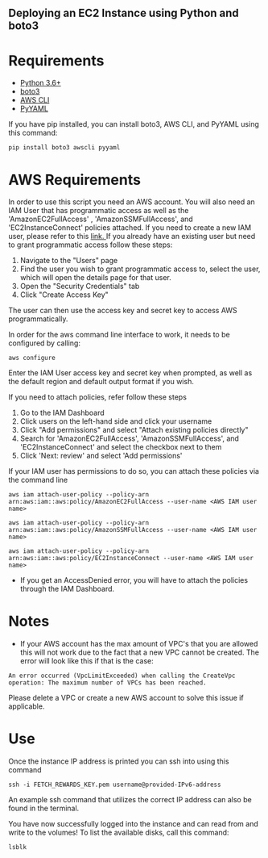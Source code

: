 ## Deploying an EC2 Instance using Python and boto3
# Requirements
* [Python 3.6+](https://www.python.org/downloads/)
* [boto3](https://boto3.amazonaws.com/v1/documentation/api/latest/guide/quickstart.html)
* [AWS CLI](https://docs.aws.amazon.com/cli/latest/userguide/install-cliv2.html)
* [PyYAML](https://pyyaml.org/wiki/PyYAMLDocumentation)

If you have pip installed, you can install boto3, AWS CLI, and PyYAML using this command:
```python3
pip install boto3 awscli pyyaml
```

# AWS Requirements
In order to use this script you need an AWS account. You will also need an IAM User that has programmatic access as well as the 'AmazonEC2FullAccess' , 'AmazonSSMFullAccess', and 'EC2InstanceConnect' policies attached. If you need to create a new IAM user, please refer to this [link. ](https://docs.aws.amazon.com/IAM/latest/UserGuide/id_users_create.html)If you already have an existing user but need to grant programmatic access follow these steps:

1. Navigate to the "Users" page
2. Find the user you wish to grant programmatic access to, select the user, which will open the details page for that user.
3. Open the "Security Credentials" tab
4. Click "Create Access Key"

The user can then use the access key and secret key to access AWS programmatically. 

In order for the aws command line interface to work, it needs to be configured by calling:

``` python3
aws configure
```
Enter the IAM User access key and secret key when prompted, as well as the default region and default output format if you wish. 

If you need to attach policies, refer follow these steps 
1. Go to the IAM Dashboard
2. Click users on the left-hand side and click your username
3. Click "Add permissions" and select "Attach existing policies directly"
4. Search for 'AmazonEC2FullAccess', 'AmazonSSMFullAccess', and 'EC2InstanceConnect' and select the checkbox next to them
5. Click 'Next: review' and select 'Add permissions'

If your IAM user has permissions to do so, you can attach these policies via the command line

``` shell
aws iam attach-user-policy --policy-arn arn:aws:iam::aws:policy/AmazonEC2FullAccess --user-name <AWS IAM user name>
```
``` shell
aws iam attach-user-policy --policy-arn arn:aws:iam::aws:policy/AmazonSSMFullAccess --user-name <AWS IAM user name>
```
```shell
aws iam attach-user-policy --policy-arn arn:aws:iam::aws:policy/EC2InstanceConnect --user-name <AWS IAM user name>
```
* If you get an AccessDenied error, you will have to attach the policies through the IAM Dashboard.

# Notes
* If your AWS account has the max amount of VPC's that you are allowed this will not work due to the fact that a new VPC cannot be created. The error will look like this if that is the case:
 ``` shell
An error occurred (VpcLimitExceeded) when calling the CreateVpc operation: The maximum number of VPCs has been reached.
```
Please delete a VPC or create a new AWS account to solve this issue if applicable.

# Use
Once the instance IP address is printed you can ssh into using this command
``` shell
ssh -i FETCH_REWARDS_KEY.pem username@provided-IPv6-address
``` 
An example ssh command that utilizes the correct IP address can also be found in the terminal.

You have now successfully logged into the instance and can read from and write to the volumes!
To list the available disks, call this command:
``` shell
lsblk
```
